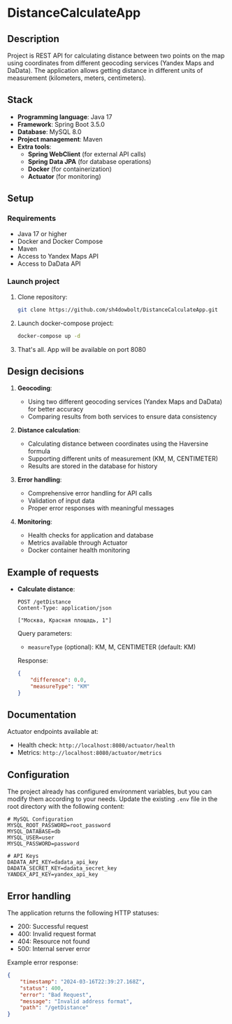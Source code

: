 # DistanceCalculateApp

## Description
Project is REST API for calculating distance between two points on the map using coordinates from different geocoding services (Yandex Maps and DaData). The application allows getting distance in different units of measurement (kilometers, meters, centimeters).

## Stack
- **Programming language**: Java 17
- **Framework**: Spring Boot 3.5.0
- **Database**: MySQL 8.0
- **Project management**: Maven
- **Extra tools**:
  - **Spring WebClient** (for external API calls)
  - **Spring Data JPA** (for database operations)
  - **Docker** (for containerization)
  - **Actuator** (for monitoring)

## Setup
### Requirements
- Java 17 or higher
- Docker and Docker Compose
- Maven
- Access to Yandex Maps API
- Access to DaData API

### Launch project
1. Clone repository:
   ```bash
   git clone https://github.com/sh4dowbolt/DistanceCalculateApp.git
   ```
2. Launch docker-compose project:
   ```bash 
   docker-compose up -d
   ```
3. That's all. App will be available on port 8080

## Design decisions
1. **Geocoding**:
   - Using two different geocoding services (Yandex Maps and DaData) for better accuracy
   - Comparing results from both services to ensure data consistency

2. **Distance calculation**:
   - Calculating distance between coordinates using the Haversine formula
   - Supporting different units of measurement (KM, M, CENTIMETER)
   - Results are stored in the database for history

3. **Error handling**:
   - Comprehensive error handling for API calls
   - Validation of input data
   - Proper error responses with meaningful messages

4. **Monitoring**:
   - Health checks for application and database
   - Metrics available through Actuator
   - Docker container health monitoring

## Example of requests
- **Calculate distance**:
  ```http
  POST /getDistance
  Content-Type: application/json
  
  ["Москва, Красная площадь, 1"]
  ```
  Query parameters:
  - `measureType` (optional): KM, M, CENTIMETER (default: KM)

  Response:
  ```json
  {
      "difference": 0.0,
      "measureType": "KM"
  }
  ```

## Documentation
Actuator endpoints available at:
- Health check: `http://localhost:8080/actuator/health`
- Metrics: `http://localhost:8080/actuator/metrics`

## Configuration
The project already has configured environment variables, but you can modify them according to your needs. Update the existing `.env` file in the root directory with the following content:
```env
# MySQL Configuration
MYSQL_ROOT_PASSWORD=root_password
MYSQL_DATABASE=db
MYSQL_USER=user
MYSQL_PASSWORD=password

# API Keys
DADATA_API_KEY=dadata_api_key
DADATA_SECRET_KEY=dadata_secret_key
YANDEX_API_KEY=yandex_api_key
```

## Error handling
The application returns the following HTTP statuses:
- 200: Successful request
- 400: Invalid request format
- 404: Resource not found
- 500: Internal server error

Example error response:
```json
{
    "timestamp": "2024-03-16T22:39:27.168Z",
    "status": 400,
    "error": "Bad Request",
    "message": "Invalid address format",
    "path": "/getDistance"
}
```

